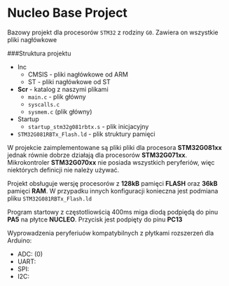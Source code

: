 # Nucleo Base Project

Bazowy projekt dla procesorów `STM32` z rodziny `G0`. Zawiera on wszystkie pliki nagłówkowe

###Struktura projektu

+ Inc
  + CMSIS - pliki nagłówkowe od ARM
  + ST - pliki nagłówkowe od ST
+ **Scr** - katalog z naszymi plikami
  + `main.c` - plik główny
  + `syscalls.c`
  + `sysmem.c` (plik główny)
+ Startup
  - `startup_stm32g081rbtx.s` - plik inicjacyjny
+ `STM32G081RBTx_Flash.ld` - plik struktury pamięci

W projekcie zaimplementowane są pliki pliki dla procesora **STM32G081xx** jednak równie dobrze działają dla procesorów **STM32G071xx**. Mikrokontroler **STM32G070xx** nie posiada wszystkich peryferiów, więc niektórych definicji nie należy używać.

Projekt obsługuje wersję procesorów z **128kB** pamięci **FLASH** oraz **36kB** pamięci **RAM**. W przypadku innych konfiguracji konieczna jest podmiana pliku `STM32G081RBTx_Flash.ld`

Program startowy z częstotliowścią 400ms miga diodą podpiędą do pinu **PA5** na płytce **NUCLEO**.
Przycisk jest podpięty do pinu **PC13**

Wyprowadzenia peryferiuów kompatybilnych z płytkami rozszerzeń dla Arduino:
+ ADC: (0)
+ UART:
+ SPI:
+ I2C:

